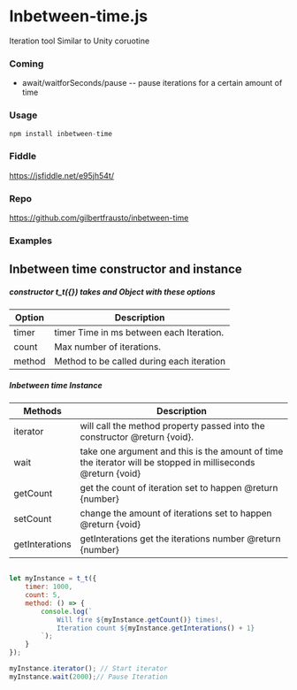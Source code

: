 # Inbetween-time.js
Iteration tool Similar to Unity coruotine

### Coming

* await/waitforSeconds/pause -- pause iterations for a certain amount of  time

### Usage
```javascript
npm install inbetween-time
```

### Fiddle
https://jsfiddle.net/e95jh54t/

### Repo
https://github.com/gilbertfrausto/inbetween-time

### Examples

## Inbetween time constructor and instance
##### constructor t_t({}) takes and Object with these options
| Option | Description |
| ------ | ----------- |
| timer  | timer Time in ms between each Iteration. |
| count  | Max number of iterations. |
| method | Method to be called during each iteration |

##### Inbetween time  Instance
| Methods | Description |
| ------ | ----------- |
| iterator  | will call the method property passed into the constructor @return {void}. |
| wait      |take one argument and this is the amount of time the iterator will be stopped in milliseconds @return {void} |
| getCount | get the count of iteration set to happen @return {number} |
| setCount | change the amount of iterations set to happen @return {void} |
| getInterations |getInterations get the iterations number @return {number} |

```javascript

let myInstance = t_t({
    timer: 1000,
    count: 5,
    method: () => {
        console.log(`
            Will fire ${myInstance.getCount()} times!,
            Iteration count ${myInstance.getInterations() + 1}
        `);
    }
});

myInstance.iterator(); // Start iterator
myInstance.wait(2000);// Pause Iteration
```

